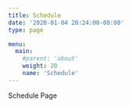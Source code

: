 ```yaml
---
title: Schedule
date: '2020-01-04 20:24:00-08:00'
type: page

menu:
  main:
    #parent: 'about'
    weight: 20
    name: 'Schedule'
---
```

Schedule Page